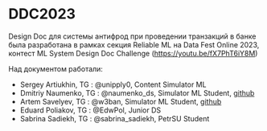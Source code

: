 # DDC2023

Design Doc для системы антифрод при проведении транзакций в банке была разработана в рамках секция Reliable ML на Data Fest Online 2023, контест ML System Design Doc Challenge (https://youtu.be/fX7PhT6iY8M)

Над документом работали:

- Sergey Artiukhin, TG : @unipply0, Content Simulator ML
- Dmitriy Naumenko, TG : @naumenko_ds, Simulator ML Student, [github](https://github.com/dmitrii-naumenko)
- Artem Savelyev, TG : @w3ban, Simulator ML Student, [github](https://github.com/w3ban)
- Eduard Poliakov, TG : @EdwPol, Junior DS
- Sabrina Sadiekh, TG : @sabrina_sadiekh, PetrSU Student
